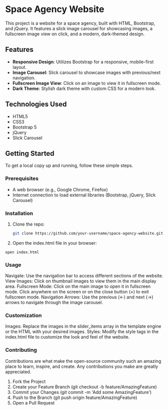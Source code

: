 # Space Agency Website

This project is a website for a space agency, built with HTML, Bootstrap, and jQuery. It features a slick image carousel for showcasing images, a fullscreen image view on click, and a modern, dark-themed design.

## Features

- **Responsive Design**: Utilizes Bootstrap for a responsive, mobile-first layout.
- **Image Carousel**: Slick carousel to showcase images with previous/next navigation.
- **Fullscreen Image View**: Click on an image to view it in fullscreen mode.
- **Dark Theme**: Stylish dark theme with custom CSS for a modern look.

## Technologies Used

- HTML5
- CSS3
- Bootstrap 5
- jQuery
- Slick Carousel

## Getting Started

To get a local copy up and running, follow these simple steps.

### Prerequisites

- A web browser (e.g., Google Chrome, Firefox)
- Internet connection to load external libraries (Bootstrap, jQuery, Slick Carousel)

### Installation

1. Clone the repo:

   ```sh
   git clone https://github.com/your-username/space-agency-website.git
2. Open the index.html file in your browser:
```
open index.html
```

### Usage
  Navigate: Use the navigation bar to access different sections of the website.
  View Images: Click on thumbnail images to view them in the main display area.
  Fullscreen Mode: Click on the main image to open it in fullscreen mode. Click anywhere on the screen or on the close button (×) to exit fullscreen mode.
  Navigation Arrows: Use the previous (←) and next (→) arrows to navigate through the image carousel.
### Customization
  Images: Replace the images in the slider_items array in the template engine or the HTML with your desired images.
  Styles: Modify the style tags in the index.html file to customize the look and feel of the website.
### Contributing
  Contributions are what make the open-source community such an amazing place to learn, inspire, and create. Any contributions you make are greatly appreciated.

  1. Fork the Project
  2. Create your Feature Branch (git checkout -b feature/AmazingFeature)
  3. Commit your Changes (git commit -m 'Add some AmazingFeature')
  4. Push to the Branch (git push origin feature/AmazingFeature)
  5. Open a Pull Request


